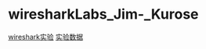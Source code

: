 # wiresharkLabs_Jim-_Kurose
<a href="https://gaia.cs.umass.edu/kurose_ross/wireshark.php/">wireshark实验</a>
<a href = "http://gaia.cs.umass.edu/wireshark-labs/wiresharktraces.zip">实验数据</a>
